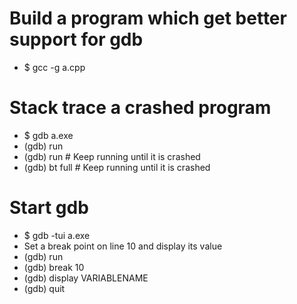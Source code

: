 Build a program which get better support for gdb
=====
* $ gcc -g a.cpp

Stack trace a crashed program
====
* $ gdb a.exe
* (gdb) run
* (gdb) run # Keep running until it is crashed
* (gdb) bt full # Keep running until it is crashed

Start gdb
=====
* $ gdb -tui a.exe
* Set a break point on line 10 and display its value
* (gdb) run
* (gdb) break 10
* (gdb) display VARIABLENAME
* (gdb) quit
